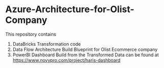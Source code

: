 # Azure-Architecture-for-Olist-Company
This repository contains 
1. DataBricks Transformation code
2. Data Flow Architecture Build Blueprint for Olist Ecommerce company
3. PowerBI Dashboard Build from the Transformed Data can be found at https://www.novypro.com/project/haris-dashboard

